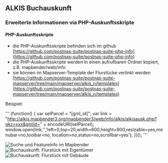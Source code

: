 ## ALKIS Buchauskunft

### Erweiterte Informationen via PHP-Auskunftsskripte

#### PHP-Auskunftsskripte
- die PHP-Auskunftsskripte befinden sich im github [https://github.com/postnas-suite/postnas-suite-php-info](https://github.com/postnas-suite/postnas-suite-php-info)
- die PHP-Auskunftsskripte werden in einen aufrufbaren Ordner kopiert, z.B. mapbender/web/info
- sie können im Mapserver-Template der Flurstücke verlinkt werden [https://github.com/postnas-suite/postnas-suite-mapserver/tree/main/mapserver/alkis_n/templates](https://github.com/postnas-suite/postnas-suite-mapserver/tree/main/mapserver/alkis_n/templates)

Beispiel:

'''
(function() {
	var selParcel = "[gml_id]";
	var link = "http://alkis.mapbender3.org/mapbender3/web/info/alkis/alkisausk.php?gkz=xxx&gmlid=" 
        + encodeURI(selParcel);
	window.open(link,'','left=0,top=20,width=600,height=800,resizable=yes,menubar=no,toolbar=no,
        location=no,status=no,scrollbar=yes');
})();
'''   

![Suche und FeatureInfo im Mapbender](../images/PMapbender_Integration_von_Auskunftsskripten.png)
![Buchauskunft: Flurstück mit Eigentümer](../images/PHP_Auskunftsskript_Flurstueck_Eigentuermer.png)
![Buchauskunft: Flurstück mit Gebäude](../images/PHP_Auskunftsskript_Flurstueck_Gebaeude.png)

